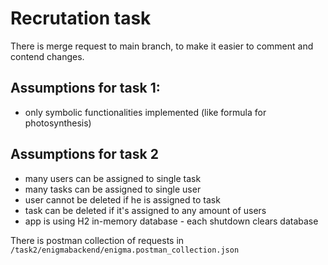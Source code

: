 # Recrutation task

There is merge request to main branch, to make it easier to comment and contend changes.

## Assumptions for task 1:
* only symbolic functionalities implemented (like formula for photosynthesis)

## Assumptions for task 2
* many users can be assigned to single task
* many tasks can be assigned to single user
* user cannot be deleted if he is assigned to task
* task can be deleted if it's assigned to any amount of users
* app is using H2 in-memory database - each shutdown clears database

There is postman collection of requests in
```/task2/enigmabackend/enigma.postman_collection.json```